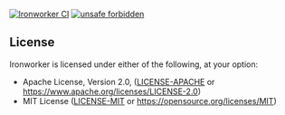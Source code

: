 [![Ironworker CI](https://github.com/ducharmemp/ironworker/actions/workflows/build.yml/badge.svg?branch=main)](https://github.com/ducharmemp/ironworker/actions/workflows/build.yml)
[![unsafe forbidden](https://img.shields.io/badge/unsafe-forbidden-success.svg)](https://github.com/rust-secure-code/safety-dance/)

## License

Ironworker is licensed under either of the following, at your option:

 * Apache License, Version 2.0, ([LICENSE-APACHE](LICENSE-APACHE) or https://www.apache.org/licenses/LICENSE-2.0)
 * MIT License ([LICENSE-MIT](LICENSE-MIT) or https://opensource.org/licenses/MIT)
